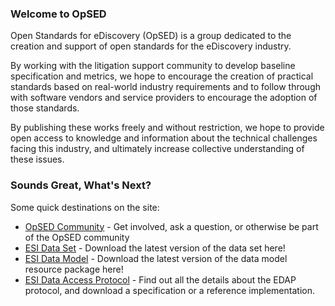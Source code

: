 ### Welcome to OpSED

Open Standards for eDiscovery (OpSED) is a group dedicated to the creation and support of open standards for the eDiscovery industry.

By working with the litigation support community to develop baseline specification and metrics, we hope to encourage the creation of practical standards based on real-world industry requirements and to follow through with software vendors and service providers to encourage the adoption of those standards.

By publishing these works freely and without restriction, we hope to provide open access to knowledge and information about the technical challenges facing this industry, and ultimately increase collective understanding of these issues.

### Sounds Great, What's Next?

Some quick destinations on the site:

* [OpSED Community](https://github.com/opsed/opsed.github.com/wiki) - Get involved, ask a question, or otherwise be part of the OpSED community
* [ESI Data Set]() - Download the latest version of the data set here!
* [ESI Data Model](http://opsed.github.com/esi-data-model) - Download the latest version of the data model resource package here!
* [ESI Data Access Protocol](http://opsed.github.com/esi-data-model) - Find out all the details about the EDAP protocol, and download a specification or a reference implementation.